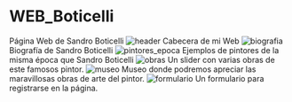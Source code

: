 # WEB_Boticelli
Página Web de Sandro Boticelli
![header](https://github.com/ancastm/WEB_Boticellli/blob/master/screenshots/header.png)
Cabecera de mi Web
![biografia](https://github.com/ancastm/WEB_Boticelli/blob/master/screenshots/biografia.png)
Biografía de Sandro Boticelli
![pintores_epoca](https://github.com/ancastm/WEB_/blob/master/screenshots/pintores_epoca.png)
Ejemplos de pintores de la misma época que Sandro Boticelli
![obras](https://github.com/ancastm/CRUD_LIBROS/blob/master/screenshots/obras.png)
Un slider con varias obras de este famosos pintor.
![museo](https://github.com/ancastm/CRUD_LIBROS/blob/master/screenshots/museo.png)
Museo donde podremos apreciar las maravillosas obras de arte del pintor.
![formulario](https://github.com/ancastm/CRUD_LIBROS/blob/master/screenshots/formulario.png)
Un formulario para registrarse en la página.

